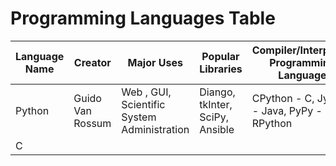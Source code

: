 # Programming Languages Table
| Language Name | Creator | Major Uses | Popular Libraries | Compiler/Interpreter Programming Language | Jobs and Salaries |
| ------------- | ------- | ---------- | ----------------- | ----------------------------------------- | ----------------- |
| Python | Guido Van Rossum | Web , GUI, Scientific System Administration | Diango, tkInter, SciPy, Ansible | CPython - C, Jython - Java, PyPy - RPython | |
| C | | | | | |
